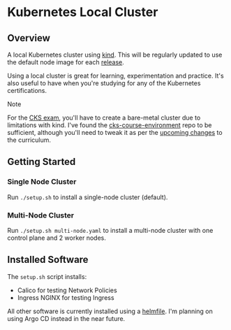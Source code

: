 # Kubernetes Local Cluster

## Overview

A local Kubernetes cluster using [kind](./setup.sh). This will be regularly updated to use the default node image for each [release](https://github.com/kubernetes-sigs/kind/releases).

Using a local cluster is great for learning, experimentation and practice. It's also useful to have when you're studying for any of the Kubernetes certifications.

> [!NOTE]
> For the [CKS exam](https://training.linuxfoundation.org/certification/certified-kubernetes-security-specialist/), you'll have to create a bare-metal cluster due to limitations with kind. I've found the [cks-course-environment](https://github.com/killer-sh/cks-course-environment/tree/master) repo to be sufficient, although you'll need to tweak it as per the [upcoming changes](https://training.linuxfoundation.org/cks-program-changes/) to the curriculum.

## Getting Started

### Single Node Cluster

Run `./setup.sh` to install a single-node cluster (default).

### Multi-Node Cluster

Run `./setup.sh multi-node.yaml` to install a multi-node cluster with one control plane and 2 worker nodes.

## Installed Software

The `setup.sh` script installs:

- Calico for testing Network Policies
- Ingress NGINX for testing Ingress

All other software is currently installed using a [helmfile](helmfile.yaml). I'm planning on using Argo CD instead in the near future.
